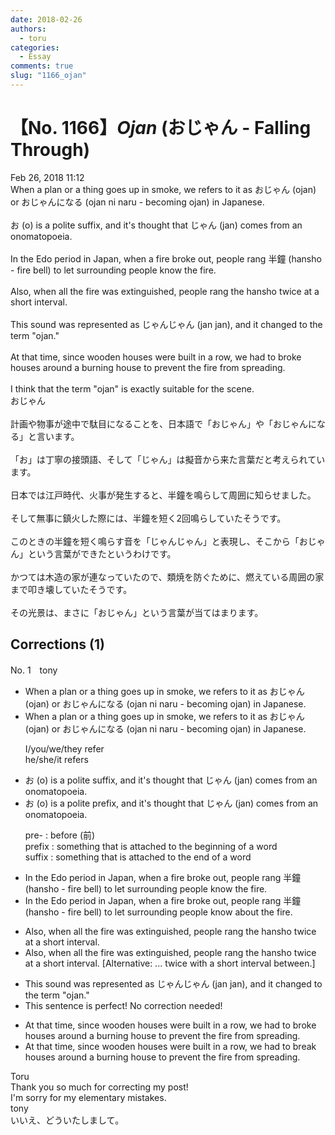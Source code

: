 ```yaml
---
date: 2018-02-26
authors:
  - toru
categories:
  - Essay
comments: true
slug: "1166_ojan"
---
```


# 【No. 1166】<strong><em>Ojan</em></strong> (おじゃん - Falling Through)
<div class="date">Feb 26, 2018 11:12</div>
<div id="post"><div id="body_show_ori">
When a plan or a thing goes up in smoke, we refers to it as おじゃん (ojan) or おじゃんになる (ojan ni naru - becoming ojan) in Japanese.<br/><br/>お (o) is a polite suffix, and it's thought that じゃん (jan) comes from an onomatopoeia.<br/><br/>In the Edo period in Japan, when a fire broke out, people rang 半鐘 (hansho - fire bell) to let surrounding people know the fire.<br/><br/>Also, when all the fire was extinguished, people rang the hansho twice at a short interval.<br/><br/>This sound was represented as じゃんじゃん (jan jan), and it changed to the term "ojan."<br/><br/>At that time, since wooden houses were built in a row, we had to broke houses around a burning house to prevent the fire from spreading.<br/><br/>I think that the term "ojan" is exactly suitable for the scene.
</div></div>

<!-- more -->

<div id="post_ja"><div id="body_show_mo">
おじゃん<br/><br/>計画や物事が途中で駄目になることを、日本語で「おじゃん」や「おじゃんになる」と言います。<br/><br/>「お」は丁寧の接頭語、そして「じゃん」は擬音から来た言葉だと考えられています。<br/><br/>日本では江戸時代、火事が発生すると、半鐘を鳴らして周囲に知らせました。<br/><br/>そして無事に鎮火した際には、半鐘を短く2回鳴らしていたそうです。<br/><br/>このときの半鐘を短く鳴らす音を「じゃんじゃん」と表現し、そこから「おじゃん」という言葉ができたというわけです。<br/><br/>かつては木造の家が連なっていたので、類焼を防ぐために、燃えている周囲の家まで叩き壊していたそうです。<br/><br/>その光景は、まさに「おじゃん」という言葉が当てはまります。
</div></div>

## Corrections (1)
<div id="block"><div class="first_name"> No. 1　<span class="just_name">tony</span></div><div id="block2">
<ul class="correction_field">
<li class="incorrect">When a plan or a thing goes up in smoke, we refers to it as おじゃん (ojan) or おじゃんになる (ojan ni naru - becoming ojan) in Japanese.</li>
<li class="corrected correct">
When a plan or a thing goes up in smoke, we refer<span class="f_red"><span class="sline">s</span></span> to it as おじゃん (ojan) or おじゃんになる (ojan ni naru - becoming ojan) in Japanese.
<p class="correction_comment">I/you/we/they refer<br/>he/she/it refers</p>
</li>
</ul>
<ul class="correction_field">
<li class="incorrect">お (o) is a polite suffix, and it's thought that じゃん (jan) comes from an onomatopoeia.</li>
<li class="corrected correct">
お (o) is a polite <span class="f_red">pre</span>fix, and it's thought that じゃん (jan) comes from an onomatopoeia.
<p class="correction_comment">pre- : before (前)<br/>prefix : something that is attached to the beginning of a word<br/>suffix : something that is attached to the end of a word</p>
</li>
</ul>
<ul class="correction_field">
<li class="incorrect">In the Edo period in Japan, when a fire broke out, people rang 半鐘 (hansho - fire bell) to let surrounding people know the fire.</li>
<li class="corrected correct">
In the Edo period in Japan, when a fire broke out, people rang 半鐘 (hansho - fire bell) to let surrounding people know <span class="f_red">about</span> the fire.
</li>
</ul>
<ul class="correction_field">
<li class="incorrect">Also, when all the fire was extinguished, people rang the hansho twice at a short interval.</li>
<li class="corrected correct">
Also, when all the fire was extinguished, people rang the hansho twice at a short interval. [Alternative: ... twice with a short interval between.]
</li>
</ul>
<ul class="correction_field">
<li class="incorrect">This sound was represented as じゃんじゃん (jan jan), and it changed to the term "ojan."</li>
<li class="corrected perfect">This sentence is perfect! No correction needed!</li>
</ul>
<ul class="correction_field">
<li class="incorrect">At that time, since wooden houses were built in a row, we had to broke houses around a burning house to prevent the fire from spreading.</li>
<li class="corrected correct">
At that time, since wooden houses were built in a row, we had to <span class="f_red">break</span> houses around a burning house to prevent the fire from spreading.
</li>
</ul>
</div><div class="name"><span class="just_name">Toru</span><br>
Thank you so much for correcting my post!<br/>I'm sorry for my elementary mistakes.
</div>
<div class="name"><span class="just_name">tony</span><br>
いいえ、どういたしまして。
</div>
</div>
